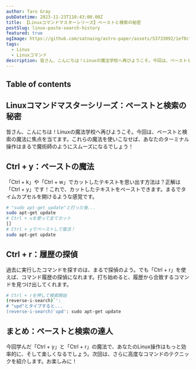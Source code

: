 ```yaml
---
author: Taro Gray
pubDatetime: 2023-11-23T110:43:00.00Z
title: 【Linuxコマンドマスターシリーズ】ペーストと検索の秘密
postSlug: linux-paste-search-history
featured: true
ogImage: https://github.com/satnaing/astro-paper/assets/53733092/1ef0cf03-8137-4d67-ac81-84a032119e3a
tags:
  - Linux
  - Linuxコマンド
description: 皆さん、こんにちは！Linuxの魔法学校へ再びようこそ。今回は、ペーストと検索の魔法に焦点を当てます。これらの魔法を使いこなせば、あなたのターミナル操作はまるで魔術師のようにスムーズになるでしょう！
---
```


## Table of contents

## Linuxコマンドマスターシリーズ：ペーストと検索の秘密

皆さん、こんにちは！Linuxの魔法学校へ再びようこそ。今回は、ペーストと検索の魔法に焦点を当てます。これらの魔法を使いこなせば、あなたのターミナル操作はまるで魔術師のようにスムーズになるでしょう！

## Ctrl + y：ペーストの魔法

「Ctrl + k」や「Ctrl + w」でカットしたテキストを思い出す方法は？正解は「Ctrl + y」です！これで、カットしたテキストをペーストできます。まるでタイムカプセルを開けるような感覚です。

```bash
# "sudo apt-get update"と打った後...
sudo apt-get update
# Ctrl + uを使って全てカット
[]
# Ctrl + yでペーストして復活！
sudo apt-get update
```

## Ctrl + r：履歴の探偵

過去に実行したコマンドを探すのは、まるで探偵のよう。でも「Ctrl + r」を使えば、コマンド履歴の探偵になれます。打ち始めると、履歴から合致するコマンドを見つけ出してくれます。

```bash
# Ctrl + rを押して検索開始
(reverse-i-search)`':
# "upd"とタイプすると...
(reverse-i-search)`upd': sudo apt-get update
```

## まとめ：ペーストと検索の達人

今回学んだ「Ctrl + y」と「Ctrl + r」の魔法で、あなたのLinux操作はもっと効率的に、そして楽しくなるでしょう。次回は、さらに高度なコマンドのテクニックを紹介します。お楽しみに！
